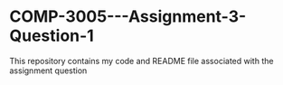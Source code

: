 # COMP-3005---Assignment-3-Question-1
This repository contains my code and README file associated with the assignment question
